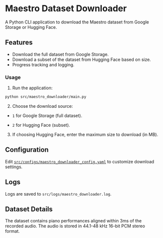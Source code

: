 # Maestro Dataset Downloader

A Python CLI application to download the Maestro dataset from Google Storage or Hugging Face.

## Features

- Download the full dataset from Google Storage.
- Download a subset of the dataset from Hugging Face based on size.
- Progress tracking and logging.

### Usage

1. Run the application:

```bash
python src/maestro_downloader/main.py
```

2. Choose the download source:

- `1` for Google Storage (full dataset).

- `2` for Hugging Face (subset).

3. If choosing Hugging Face, enter the maximum size to download (in MB).

## Configuration

Edit [`src/configs/maestro_downloader_config.yaml`](../src/configs/maestro_downloader_config.yaml) to customize download settings.

## Logs

Logs are saved to `src/logs/maestro_downloader.log`.

## Dataset Details

The dataset contains piano performances aligned within 3ms of the recorded audio. The audio is stored in 44.1-48 kHz 16-bit PCM stereo format.
